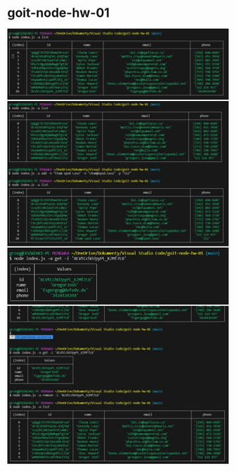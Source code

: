 # goit-node-hw-01

![list](./images/list.jpg)
![add](./images/add.jpg)
![get](./images/get.jpg)
![remove](./images/remove.jpg)
